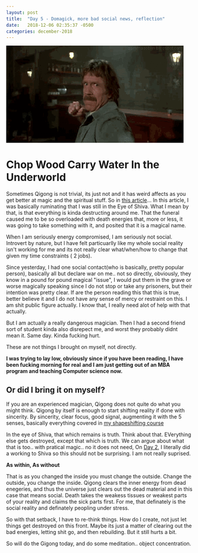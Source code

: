 ```yaml
---
layout: post
title:  "Day 5 - Domagick, more bad social news, reflection"
date:   2018-12-06 02:35:37 -0500
categories: december-2018
---
```

![Punch](/assets/images/punches.gif)


# Chop Wood Carry Water In the Underworld
Sometimes Qigong is not trivial, its just not and it has weird affects as you get better at magic and the spiritual stuff.   So in [this article](https://www.dropbox.com/s/bz8yd6xux41vjf4/11-14-2018-Death%20to%20Andrieh%20Vitimus.md?dl=0)...  In this article, I was basically ruminating that I was still in the Eye of Shiva.  What I mean by that, is that everything is kinda destructing around me.  That the funeral caused me to be so overloaded with death energies that, more or less, it was going to take something with it, and posited that it is a magical name.

When I am seriously energy compromised, I am seriously not social.  Introvert by nature, but I have felt particuarlly like my whole social reality isn't working for me and its not really clear what/when/how to change that given my time constraints ( 2 jobs).

Since yesterday, I had one social contact(who is basically, pretty popular person), basically all but declare war on me.. not so directly, obviously, they know in a pound for pound magical "issue", I would put them in the grave or worse magically speaking since I do not stop or take any prisoners, but their intention was pretty clear.   If are the person reading this that this is true, better believe it and I do not have any sense of mercy or restraint on this.   I am shit public figure actually.  I know that, I really need alot of help with that actually.

But I am actually a really dangerous magician.  Then I had a second friend sort of student kinda also disrepect me, and worst they probably didnt mean it.  Same day.   Kinda fucking hurt. 

These are not things I brought on myself, not directly.  

**I was trying to lay low, obviously since if you have been reading, I have been fucking morning for real**
**and I am just getting out of an MBA program and teaching Computer science now.**

## Or did I bring it on myself? 
If you are an experienced magician, Qigong does not quite do what you might think.  Qigong by itself is enough to start shifting reality if done with sincerity.  By sincerity, clear focus, good signal, augmenting it with the 5 senses, basically everything covered in [my shapeshifting course](http://andriehvitimus.com/shapeshift)

In the eye of Shiva, that which remains is truth.   Think about that. EVerything else gets destroyed, except that which is truth.  We can argue about what that is too.. with pratical magic.. no  it does not need,  On [Day 2](http://domagick.andriehvitimus.com/december-2018/2018/12/04/december-talismans-day-2.html), I literally did a working to Shiva so this should not be surprising.  I am not really suprised.  

**As within, As without**

That is as you changed the inside you must change the outside.  Change the outside, you change the inside.  Qigong clears the inner energy from dead enegeries, and thus the universe just clears out the dead material and in this case that means social.  Death takes the weakess tissues or weakest parts of your reality and claims the sick parts first.   For me, that definately is the social reality and definately peopling under stress.

So with that setback, I have to re-think things.   How do I create, not just let things get destroyed on this front.  Maybe its just a matter of clearing out the bad energies, letting shit go, and then rebuilding.   But it still hurts a bit.

So will do the Gigong today, and do some meditation.. object concentration.